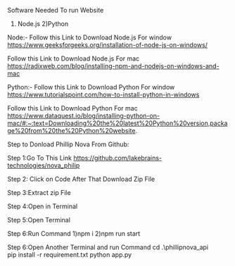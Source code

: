 Software Needed To run Website
1) Node.js
2)Python


Node:-
Follow this Link to Download Node.js For window
https://www.geeksforgeeks.org/installation-of-node-js-on-windows/


Follow this Link to Download Node.js For mac
https://radixweb.com/blog/installing-npm-and-nodejs-on-windows-and-mac


Python:-
Follow this Link to Download Python For window
 https://www.tutorialspoint.com/how-to-install-python-in-windows


Follow this Link to Download Python For mac
https://www.dataquest.io/blog/installing-python-on-mac/#:~:text=Downloading%20the%20latest%20Python%20version,package%20from%20the%20Python%20website.



Step to Donload Phillip Nova From Github:

Step 1:Go To This Link
	https://github.com/lakebrains-technologies/nova_philip

Step 2: Click on Code
	    After That Download Zip File

Step 3:Extract zip File

Step 4:Open in Terminal

Step 5:Open Terminal

Step 6:Run Command 
	   1)npm i
	   2)npm run start

Step 6:Open Another Terminal and run  Command 
      cd .\phillipnova_api\
      pip install -r requirement.txt
      python app.py
 